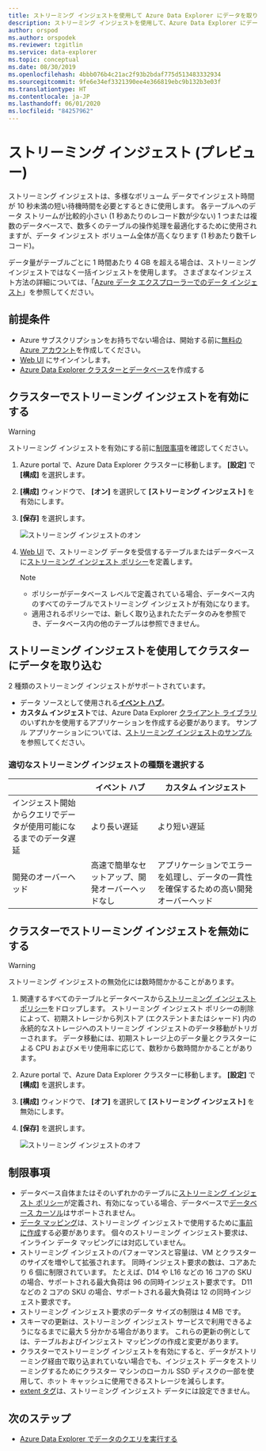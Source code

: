 ```yaml
---
title: ストリーミング インジェストを使用して Azure Data Explorer にデータを取り込む
description: ストリーミング インジェストを使用して、Azure Data Explorer にデータを取り込む (読み込む) 方法について説明します。
author: orspod
ms.author: orspodek
ms.reviewer: tzgitlin
ms.service: data-explorer
ms.topic: conceptual
ms.date: 08/30/2019
ms.openlocfilehash: 4bbb076b4c21ac2f93b2bdaf775d513483332934
ms.sourcegitcommit: 9fe6e34ef3321390ee4e366819ebc9b132b3e03f
ms.translationtype: HT
ms.contentlocale: ja-JP
ms.lasthandoff: 06/01/2020
ms.locfileid: "84257962"
---
```

# <a name="streaming-ingestion-preview"></a>ストリーミング インジェスト (プレビュー)

ストリーミング インジェストは、多様なボリューム データでインジェスト時間が 10 秒未満の短い待機時間を必要とするときに使用します。 各テーブルへのデータ ストリームが比較的小さい (1 秒あたりのレコード数が少ない) 1 つまたは複数のデータベースで、数多くのテーブルの操作処理を最適化するために使用されますが、データ インジェスト ボリューム全体が高くなります (1 秒あたり数千レコード)。 

データ量がテーブルごとに 1 時間あたり 4 GB を超える場合は、ストリーミング インジェストではなく一括インジェストを使用します。 さまざまなインジェスト方法の詳細については、「[Azure データ エクスプローラーでのデータ インジェスト](ingest-data-overview.md)」を参照してください。

## <a name="prerequisites"></a>前提条件

* Azure サブスクリプションをお持ちでない場合は、開始する前に[無料の Azure アカウント](https://azure.microsoft.com/free/)を作成してください。
* [Web UI](https://dataexplorer.azure.com/) にサインインします。
* [Azure Data Explorer クラスターとデータベース](create-cluster-database-portal.md)を作成する

## <a name="enable-streaming-ingestion-on-your-cluster"></a>クラスターでストリーミング インジェストを有効にする

> [!WARNING]
> ストリーミング インジェストを有効にする前に[制限事項](#limitations)を確認してください。

1. Azure portal で、Azure Data Explorer クラスターに移動します。 **[設定]** で **[構成]** を選択します。 
1. **[構成]** ウィンドウで、 **[オン]** を選択して **[ストリーミング インジェスト]** を有効にします。
1. **[保存]** を選択します。
 
    ![ストリーミング インジェストのオン](media/ingest-data-streaming/streaming-ingestion-on.png)
 
1. [Web UI](https://dataexplorer.azure.com/) で、ストリーミング データを受信するテーブルまたはデータベースに[ストリーミング インジェスト ポリシー](kusto/management/streamingingestionpolicy.md)を定義します。 

    > [!NOTE]
    > * ポリシーがデータベース レベルで定義されている場合、データベース内のすべてのテーブルでストリーミング インジェストが有効になります。
    > * 適用されるポリシーでは、新しく取り込まれたたデータのみを参照でき、データベース内の他のテーブルは参照できません。

## <a name="use-streaming-ingestion-to-ingest-data-to-your-cluster"></a>ストリーミング インジェストを使用してクラスターにデータを取り込む

2 種類のストリーミング インジェストがサポートされています。

* データ ソースとして使用される[**イベント ハブ**](ingest-data-event-hub.md)。
* **カスタム インジェスト**では、Azure Data Explorer [クライアント ライブラリ](kusto/api/client-libraries.md)のいずれかを使用するアプリケーションを作成する必要があります。 サンプル アプリケーションについては、[ストリーミング インジェストのサンプル](https://github.com/Azure/azure-kusto-samples-dotnet/tree/master/client/StreamingIngestionSample)を参照してください。

### <a name="choose-the-appropriate-streaming-ingestion-type"></a>適切なストリーミング インジェストの種類を選択する

|   |イベント ハブ  |カスタム インジェスト  |
|---------|---------|---------|
|インジェスト開始からクエリでデータが使用可能になるまでのデータ遅延   |    より長い遅延     |   より短い遅延      |
|開発のオーバーヘッド    |   高速で簡単なセットアップ、開発オーバーヘッドなし    |   アプリケーションでエラーを処理し、データの一貫性を確保するための高い開発オーバーヘッド     |

## <a name="disable-streaming-ingestion-on-your-cluster"></a>クラスターでストリーミング インジェストを無効にする

> [!WARNING]
> ストリーミング インジェストの無効化には数時間かかることがあります。

1. 関連するすべてのテーブルとデータベースから[ストリーミング インジェスト ポリシー](kusto/management/streamingingestionpolicy.md)をドロップします。 ストリーミング インジェスト ポリシーの削除によって、初期ストレージから列ストア (エクステントまたはシャード) 内の永続的なストレージへのストリーミング インジェストのデータ移動がトリガーされます。 データ移動には、初期ストレージ上のデータ量とクラスターによる CPU およびメモリ使用率に応じて、数秒から数時間かかることがあります。
1. Azure portal で、Azure Data Explorer クラスターに移動します。 **[設定]** で **[構成]** を選択します。
1. **[構成]** ウィンドウで、 **[オフ]** を選択して **[ストリーミング インジェスト]** を無効にします。
1. **[保存]** を選択します。

    ![ストリーミング インジェストのオフ](media/ingest-data-streaming/streaming-ingestion-off.png)

## <a name="limitations"></a>制限事項

* データベース自体またはそのいずれかのテーブルに[ストリーミング インジェスト ポリシー](kusto/management/streamingingestionpolicy.md)が定義され、有効になっている場合、データベースで[データベース カーソル](kusto/management/databasecursor.md)はサポートされません。
* [データ マッピング](kusto/management/mappings.md)は、ストリーミング インジェストで使用するために[事前に作成](kusto/management/create-ingestion-mapping-command.md)する必要があります。 個々のストリーミング インジェスト要求は、インライン データ マッピングには対応していません。
* ストリーミング インジェストのパフォーマンスと容量は、VM とクラスターのサイズを増やして拡張されます。 同時インジェスト要求の数は、コアあたり 6 個に制限されています。 たとえば、D14 や L16 などの 16 コアの SKU の場合、サポートされる最大負荷は 96 の同時インジェスト要求です。 D11 などの 2 コアの SKU の場合、サポートされる最大負荷は 12 の同時インジェスト要求です。
* ストリーミング インジェスト要求のデータ サイズの制限は 4 MB です。
* スキーマの更新は、ストリーミング インジェスト サービスで利用できるようになるまでに最大 5 分かかる場合があります。 これらの更新の例としては、テーブルおよびインジェスト マッピングの作成と変更があります。 
* クラスターでストリーミング インジェストを有効にすると、データがストリーミング経由で取り込まれていない場合でも、インジェスト データをストリーミングするためにクラスター マシンのローカル SSD ディスクの一部を使用して、ホット キャッシュに使用できるストレージを減らします。
* [extent タグ](kusto/management/extents-overview.md#extent-tagging)は、ストリーミング インジェスト データには設定できません。

## <a name="next-steps"></a>次のステップ

* [Azure Data Explorer でデータのクエリを実行する](web-query-data.md)
